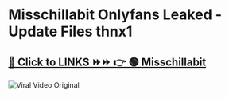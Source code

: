 
 # Misschillabit Onlyfans Leaked - Update Files thnx1

## <h2><a href="https://clipsfans.com/Misschillabit&ref=git">🔗 Click to LINKS ⏩⏩ 👉 🟢 Misschillabit </a></h2>

<a href="https://clipsfans.com/Misschillabit&ref=git" rel="nofollow" data-target="animated-image.originalLink"><img src="https://i.ibb.co.com/xMMVF88/686577567.gif" alt="Viral Video Original" style="max-width: 100%; display: inline-block;" data-target="animated-image.originalImage"></a>

